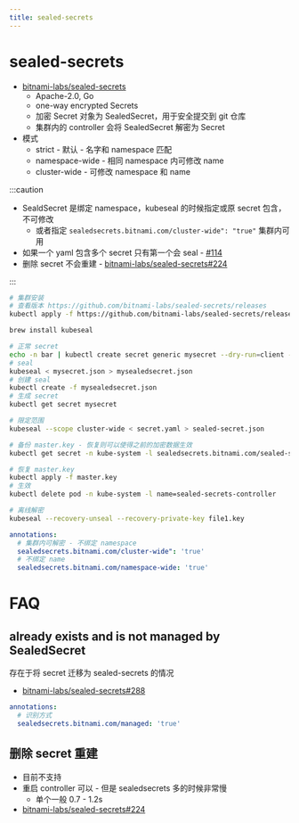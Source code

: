 ```yaml
---
title: sealed-secrets
---
```


# sealed-secrets

- [bitnami-labs/sealed-secrets](https://github.com/bitnami-labs/sealed-secrets)
  - Apache-2.0, Go
  - one-way encrypted Secrets
  - 加密 Secret 对象为 SealedSecret，用于安全提交到 git 仓库
  - 集群内的 controller 会将 SealedSecret 解密为 Secret
- 模式
  - strict - 默认 - 名字和 namespace 匹配
  - namespace-wide - 相同 namespace 内可修改 name
  - cluster-wide - 可修改 namespace 和 name

:::caution

- SealdSecret 是绑定 namespace，kubeseal 的时候指定或原 secret 包含，不可修改
  - 或者指定 `sealedsecrets.bitnami.com/cluster-wide": "true"` 集群内可用
- 如果一个 yaml 包含多个 secret 只有第一个会 seal - [#114](https://github.com/bitnami-labs/sealed-secrets/issues/114)
- 删除 secret 不会重建 - [bitnami-labs/sealed-secrets#224](https://github.com/bitnami-labs/sealed-secrets/issues/224)

:::

```bash
# 集群安装
# 查看版本 https://github.com/bitnami-labs/sealed-secrets/releases
kubectl apply -f https://github.com/bitnami-labs/sealed-secrets/releases/download/v0.13.1/controller.yaml

brew install kubeseal

# 正常 secret
echo -n bar | kubectl create secret generic mysecret --dry-run=client --from-file=foo=/dev/stdin -o json > mysecret.json
# seal
kubeseal < mysecret.json > mysealedsecret.json
# 创建 seal
kubectl create -f mysealedsecret.json
# 生成 secret
kubectl get secret mysecret

# 限定范围
kubeseal --scope cluster-wide < secret.yaml > sealed-secret.json

# 备份 master.key - 恢复则可以使得之前的加密数据生效
kubectl get secret -n kube-system -l sealedsecrets.bitnami.com/sealed-secrets-key -o yaml > master.key

# 恢复 master.key
kubectl apply -f master.key
# 生效
kubectl delete pod -n kube-system -l name=sealed-secrets-controller

# 离线解密
kubeseal --recovery-unseal --recovery-private-key file1.key
```

```yaml
annotations:
  # 集群内可解密 - 不绑定 namespace
  sealedsecrets.bitnami.com/cluster-wide": 'true'
  # 不绑定 name
  sealedsecrets.bitnami.com/namespace-wide: 'true'
```

# FAQ

## already exists and is not managed by SealedSecret

存在于将 secret 迁移为 sealed-secrets 的情况

- [bitnami-labs/sealed-secrets#288](https://github.com/bitnami-labs/sealed-secrets/issues/288)

```yaml
annotations:
  # 识别方式
  sealedsecrets.bitnami.com/managed: 'true'
```

## 删除 secret 重建

- 目前不支持
- 重启 controller 可以 - 但是 sealedsecrets 多的时候非常慢
  - 单个一般 0.7 - 1.2s
- [bitnami-labs/sealed-secrets#224](https://github.com/bitnami-labs/sealed-secrets/issues/224)
